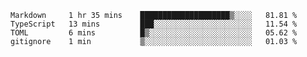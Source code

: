 <!--START_SECTION:waka-->

```text
Markdown     1 hr 35 mins    ████████████████████▒░░░░   81.81 %
TypeScript   13 mins         ███░░░░░░░░░░░░░░░░░░░░░░   11.54 %
TOML         6 mins          █▒░░░░░░░░░░░░░░░░░░░░░░░   05.62 %
gitignore    1 min           ▒░░░░░░░░░░░░░░░░░░░░░░░░   01.03 %
```

<!--END_SECTION:waka-->
